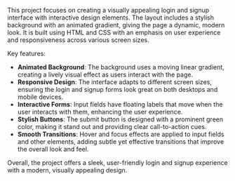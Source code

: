 This project focuses on creating a visually appealing login and signup interface with interactive design elements. The layout includes a stylish background with an animated gradient, giving the page a dynamic, modern look. It is built using HTML and CSS with an emphasis on user experience and responsiveness across various screen sizes.

Key features:
- **Animated Background**: The background uses a moving linear gradient, creating a lively visual effect as users interact with the page.
- **Responsive Design**: The interface adapts to different screen sizes, ensuring the login and signup forms look great on both desktops and mobile devices.
- **Interactive Forms**: Input fields have floating labels that move when the user interacts with them, enhancing the user experience.
- **Stylish Buttons**: The submit button is designed with a prominent green color, making it stand out and providing clear call-to-action cues.
- **Smooth Transitions**: Hover and focus effects are applied to input fields and other elements, adding subtle yet effective transitions that improve the overall look and feel.

Overall, the project offers a sleek, user-friendly login and signup experience with a modern, visually appealing design.